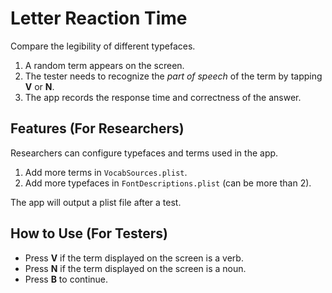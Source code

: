 # Letter Reaction Time

Compare the legibility of different typefaces.

1. A random term appears on the screen.
2. The tester needs to recognize the *part of speech* of the term by tapping **V** or **N**.
3. The app records the response time and correctness of the answer.

## Features (For Researchers)

Researchers can configure typefaces and terms used in the app.

1. Add more terms in `VocabSources.plist`.
2. Add more typefaces in `FontDescriptions.plist` (can be more than 2).
 
The app will output a plist file after a test.

## How to Use (For Testers)

- Press **V** if the term displayed on the screen is a verb.
- Press **N** if the term displayed on the screen is a noun.
- Press **B** to continue.
